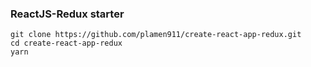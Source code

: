 ### ReactJS-Redux starter

```
git clone https://github.com/plamen911/create-react-app-redux.git
cd create-react-app-redux
yarn
```
